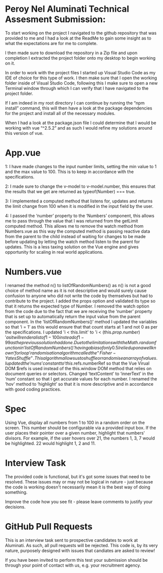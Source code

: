 # Peroy Nel Aluminati Technical Assesment Submission:

To start working on the project I navigated to the github repository that was provided to me and I had a look at the ReadMe to gain some insight as to what the expectations are for me to complete.

I then made sure to download the repository in a Zip file and upon completion I extracted the project folder onto my desktop to begin working on it. 

In order to work with the project files I started up Visual Studio Code as my IDE of choice for this type of work. I then make sure that I open the working folder inside of Visual Studio Code, following this I make sure to open a new Terminal window through which I can verify that I have navigated to the project folder.

If I am indeed in my root directory I can continue by running the “npm install” command, this will then have a look at the package dependencies for the project and install all of the necessary modules.

When I had a look at the package.json file I could determine that I would be working with vue “^2.5.2” and as such I would refine my solutions around this version of vue.

# App.vue

1: I have made changes to the input number limits, setting the min value to 1 and the max value to 100. This is to keep in accordance with the specifications.

2: I made sure to change the v-model to v-model.number, this ensures that the results that we get are returned as typeof(Number) === true.

3: I implemented a computed method that listens for, updates and returns the limit change from 100 when it is modified in the input field by the user.

4: I passed the ‘number’ property to the ‘Numbers’ component, this allows me to pass through the value that I was returned from the getLimit computed method. This allows me to remove the watch method from Numbers.vue as this way the computed method is passing reactive data from the parent to the child instead of waiting for changes to be made before updating by letting the watch method listen to the parent for updates. This is a less taxing solution on the Vue engine and gives opportunity for scaling in real world applications.

# Numbers.vue

I renamed the method n() to listOfRandomNumbers() as n() is not a good choice of method name as it is not descriptive and would surely cause confusion to anyone who did not write the code by themselves but had to contribute to the project.
I added the props option and validated its type so that it returns the expected type of Number.
I removed the watch option from the code due to the fact that we are receiving the ‘number’ property that is set up to automatically return the input value from the parent component.
In the ‘listOfRandomNumbers()’ method I updated the variables so that ‘i = 1’ as this would ensure that that count starts at 1 and not 0 as per the specifications.
I updated 'i < this.limit' to 'i < (this.$prop.number)' as it will render a list of 1-100 instead of 1-99 as the previous solution had done.
Due to the limitations with the Math.random function in ‘listOfRandomNumbers()’ having a bias of only 0.5 I relied upon a well known ‘for loop’ randomisation algorithm called the “Fisher-Yates Shuffle”. This algorithm allows us to shuffle or randomise an array of values.
I updated the ‘nums’ constant to ‘this.$refs.numberRef so that the Vue Virual DOM $refs is used instead of the this.window DOM method that relies on document queries or selectors.
Changed ‘textContent’ to ‘innerText’ in the ‘num’ constant so that I get accurate values for each number.
I renamed the ‘hov’ method to ‘highlight’ so that it is more descriptive and in accordance with good coding practices.

# Spec
Using Vue, display all numbers from 1 to 100 in a random order on the screen. This number should be configurable via a provided input box.
If the user places their pointer over a given number, highlight that numbers' divisors.
For example, if the user hovers over 21, the numbers 1, 3, 7 would be highlighted. 22 would highlight 1, 2 and 11.

# Interview Task
The provided code is functional, but it's got some issues that need to be resolved. These issues may or may not be logical in nature - just because the code is working doesn't necessarily mean it is the best way of doing something.

Improve the code how you see fit - please leave comments to justify your decisions.

# GitHub Pull Requests
This is an interview task sent to prospective candidates to work at Aluminati. As such, all pull requests will be rejected. This code is, by its very nature, purposely designed with issues that candiates are asked to review!

If you have been invited to perform this test your submission should be through your point of contact with us, e.g. your recruitment agency.
